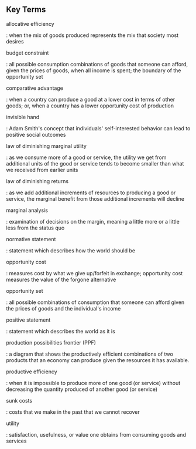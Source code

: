 ## Key Terms

allocative efficiency

:   when the mix of goods produced represents the mix that society most
    desires

budget constraint

:   all possible consumption combinations of goods that someone can
    afford, given the prices of goods, when all income is spent; the
    boundary of the opportunity set

comparative advantage

:   when a country can produce a good at a lower cost in terms of other
    goods; or, when a country has a lower opportunity cost of production

invisible hand

:   Adam Smith\'s concept that individuals\' self-interested behavior
    can lead to positive social outcomes

law of diminishing marginal utility

:   as we consume more of a good or service, the utility we get from
    additional units of the good or service tends to become smaller than
    what we received from earlier units

law of diminishing returns

:   as we add additional increments of resources to producing a good or
    service, the marginal benefit from those additional increments will
    decline

marginal analysis

:   examination of decisions on the margin, meaning a little more or a
    little less from the status quo

normative statement

:   statement which describes how the world should be

opportunity cost

:   measures cost by what we give up/forfeit in exchange; opportunity
    cost measures the value of the forgone alternative

opportunity set

:   all possible combinations of consumption that someone can afford
    given the prices of goods and the individual's income

positive statement

:   statement which describes the world as it is

production possibilities frontier (PPF)

:   a diagram that shows the productively efficient combinations of two
    products that an economy can produce given the resources it has
    available.

productive efficiency

:   when it is impossible to produce more of one good (or service)
    without decreasing the quantity produced of another good (or
    service)

sunk costs

:   costs that we make in the past that we cannot recover

utility

:   satisfaction, usefulness, or value one obtains from consuming goods
    and services

